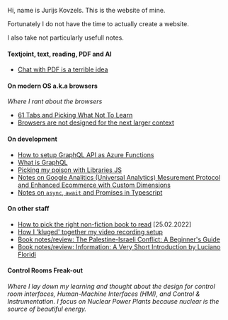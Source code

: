 Hi, name is Jurijs Kovzels. This is the website of mine.

Fortunately I do not have the time to actually create a website.

I also take not particularly usefull notes.

#### Textjoint, text, reading, PDF and AI
-   [Chat with PDF is a terrible idea](/textjoint/chat-with-pdf.md)

#### On modern OS a.k.a browsers

_Where I rant about the browsers_

-   [61 Tabs and Picking What Not To Learn](/os/61-tabs-and-picking-what-not-to-learn.md)
-   [Browsers are not designed for the next larger context](/os/browsers-are-not-designed-for-next-larger-context.md)

#### On development

-   [How to setup GraphQL API as Azure Functions](/dev/deploying-graphql-to-azure-functions.md)
-   [What is GraphQL](/dev/what-is-graphql.md)
-   [Picking my poison with Libraries JS](/dev/how-da-hell-do-you-pick-your-libs.md)
-   [Notes on Google Analitics (Universal Analytics) Mesurement Protocol and Enhanced Ecommerce with Custom Dimensions](dev/ga-ua-mesurement-protocol-enhanced-ecommerce-custom-dimensions.md)
-   [Notes on `async`, `await` and Promises in Typescript](dev/typescript-async-await-and-promises.md)

#### On other staff

-   [How to pick the right non-fiction book to read](/misc/how-to-pick-right-non-fiction-book.md) [25.02.2022]
-   [How I 'kluged' together my video recording setup](/misc/video-recording-setup.md)
-   [Book notes/review: The Palestine-Israeli Conflict: A Beginner's Guide](/misc/the-palestine-israeli-conflict-a-beginners-guide.md)
-   [Book notes/review: Information: A Very Short Introduction by Luciano Floridi](/misc/Information-a-very-short-introduction-by-luciano-floridi.md)

#### Control Rooms Freak-out

_Where I lay down my learning and thought about the design for control room interfaces, Human-Machine Interfaces (HMI), and Control & Instrumentation. I focus on Nuclear Power Plants because nuclear is the source of beautiful energy._
